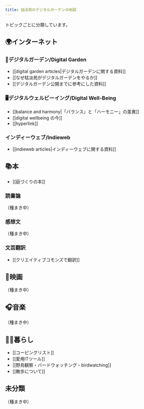 ```yaml
---
title: 枯淡苑のデジタルガーデンの地図
---
```

トピックごとに分類しています。

## 🌍インターネット

### 🌱デジタルガーデン/Digital Garden 
- [[digital garden articles|デジタルガーデンに関する資料]]
- [[なぜ枯淡苑がデジタルガーデンをやるか]]
- [[デジタルガーデン公開までに参考にした資料]]

### 🖥デジタルウェルビーイング/Digital Well-Being
- [[balance and harmony|「バランス」と「ハーモニー」の差異]]
- [[digital wellbeing の今]]
- [[hyperlink]]

### インディーウェブ/Indieweb
- [[indieweb articles|インディーウェブに関する資料]]

## 📚本
- [[庭づくりの本]]


### 読書論
（種まき中）


### 感想文
（種まき中）


### 文芸翻訳
- [[クリエイティブコモンズで翻訳]]


## 🎥映画
（種まき中）


## 🎧音楽
（種まき中）


## 👱‍♂️暮らし
- [[コーピングリスト]]
- [[愛用ITツール]]
- [[野鳥観察・バードウォッチング・birdwatching]]
- [[散歩について]]

## 未分類
（種まき中）
